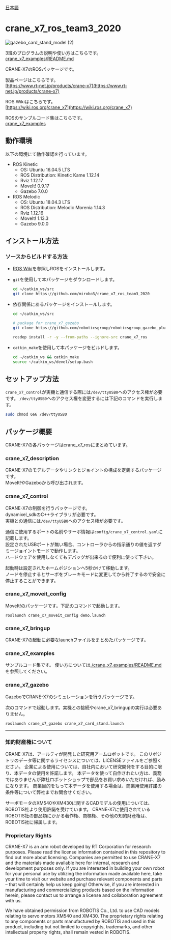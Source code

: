 [日本語](README.md)

# crane_x7_ros_team3_2020

![gazebo_card_stand_model (2)](https://user-images.githubusercontent.com/72371743/99150696-abfa5300-26d9-11eb-8d3a-6bf527ea5185.png)

3班のプログラムの説明や使い方はこちらです。
[crane_x7_examples/README.md](./crane_x7_examples/README.md)

CRANE-X7のROSパッケージです。

製品ページはこちらです。  
[https://www.rt-net.jp/products/crane-x7](https://www.rt-net.jp/products/crane-x7)

ROS Wikiはこちらです。  
[https://wiki.ros.org/crane_x7](https://wiki.ros.org/crane_x7)

ROSのサンプルコード集はこちらです。  
[crane_x7_examples](https://github.com/mirobo3/crane_x7_ros_team3_2020/tree/master/crane_x7_examples)

## 動作環境

以下の環境にて動作確認を行っています。

- ROS Kinetic
  - OS: Ubuntu 16.04.5 LTS
  - ROS Distribution: Kinetic Kame 1.12.14
  - Rviz 1.12.17
  - MoveIt! 0.9.17
  - Gazebo 7.0.0
- ROS Melodic
  - OS: Ubuntu 18.04.3 LTS
  - ROS Distribution: Melodic Morenia 1.14.3
  - Rviz 1.12.16
  - MoveIt! 1.13.3
  - Gazebo 9.0.0

## インストール方法

### ソースからビルドする方法

- [ROS Wiki](http://wiki.ros.org/ja/kinetic/Installation/Ubuntu)を参照しROSをインストールします。

- `git`を使用して本パッケージをダウンロードします。

  ```bash
  cd ~/catkin_ws/src
  git clone https://github.com/mirobo3/crane_x7_ros_team3_2020
  ```

- 依存関係にあるパッケージをインストールします。

  ```bash
  cd ~/catkin_ws/src
  
  # package for crane_x7_gazebo
  git clone https://github.com/roboticsgroup/roboticsgroup_gazebo_plugins.git
  
  rosdep install -r -y --from-paths --ignore-src crane_x7_ros
  ```

- `catkin_make`を使用して本パッケージをビルドします。

  ```bash
  cd ~/catkin_ws && catkin_make
  source ~/catkin_ws/devel/setup.bash
  ```

## セットアップ方法

`crane_x7_control`が実機と通信する際には`/dev/ttyUSB0`へのアクセス権が必要です。
`/dev/ttyUSB0`へのアクセス権を変更するには下記のコマンドを実行します。

```bash
sudo chmod 666 /dev/ttyUSB0
```

## パッケージ概要

CRANE-X7の各パッケージはcrane_x7_rosにまとめています。  

### crane_x7_description

CRANE-X7のモデルデータやリンクとジョイントの構成を定義するパッケージです。  
MoveIt!やGazeboから呼び出されます。

### crane_x7_control

CRANE-X7の制御を行うパッケージです。  
dynamixel_sdkのC++ライブラリが必要です。  
実機との通信には`/dev/ttyUSB0`へのアクセス権が必要です。

通信に使用するポートの名前やサーボ情報は`config/crane_x7_control.yaml`に記載します。  
設定されたUSBポートが無い場合、コントローラからの指示通りの値を返すダミージョイントモードで動作します。  
ハードウェアを使用しなくてもデバッグが出来るので便利に使って下さい。  

起動時は設定されたホームポジションへ5秒かけて移動します。  
ノードを停止するとサーボをブレーキモードに変更してから終了するので安全に停止することができます。  

### crane_x7_moveit_config

MoveIt!のパッケージです。下記のコマンドで起動します。  

`roslaunch crane_x7_moveit_config demo.launch`

### crane_x7_bringup

CRANE-X7の起動に必要なlaunchファイルをまとめたパッケージです。

### crane_x7_examples

サンプルコード集です。
使い方については[./crane_x7_examples/README.md](./crane_x7_examples/README.md)を参照してください。

### crane_x7_gazebo

GazeboでCRANE-X7のシミュレーションを行うパッケージです。

次のコマンドで起動します。実機との接続やcrane_x7_bringupの実行は必要ありません。

`roslaunch crane_x7_gazebo crane_x7_card_stand.launch`

---

### 知的財産権について

CRANE-X7は、アールティが開発した研究用アームロボットです。
このリポジトリのデータ等に関するライセンスについては、LICENSEファイルをご参照ください。
企業による使用については、自社内において研究開発をする目的に限り、本データの使用を許諾します。 
本データを使って自作されたい方は、義務ではありませんが弊社ロボットショップで部品をお買い求めいただければ、励みになります。
商業目的をもって本データを使用する場合は、商業用使用許諾の条件等について弊社までお問合せください。

サーボモータのXM540やXM430に関するCADモデルの使用については、ROBOTIS社より使用許諾を受けています。 
CRANE-X7に使用されているROBOTIS社の部品類にかかる著作権、商標権、その他の知的財産権は、ROBOTIS社に帰属します。

### Proprietary Rights

CRANE-X7 is an arm robot developed by RT Corporation for research purposes. Please read the license information contained in this repository to find out more about licensing. Companies are permitted to use CRANE-X7 and the materials made available here for internal, research and development purposes only. If you are interested in building your own robot for your personal use by utilizing the information made available here, take your time to visit our website and purchase relevant components and parts – that will certainly help us keep going! Otherwise, if you are interested in manufacturing and commercializing products based on the information herein, please contact us to arrange a license and collaboration agreement with us. 

We have obtained permission from ROBOTIS Co., Ltd. to use CAD models relating to servo motors XM540 and XM430. The proprietary rights relating to any components or parts manufactured by ROBOTIS and used in this product, including but not limited to copyrights, trademarks, and other intellectual property rights, shall remain vested in ROBOTIS. 
